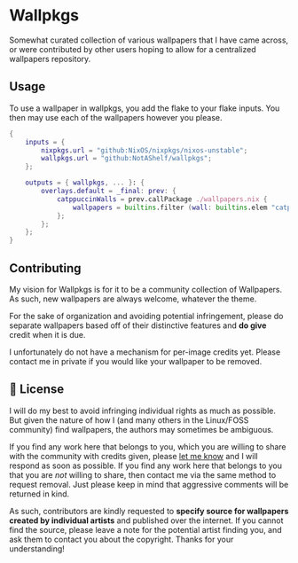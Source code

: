 # Wallpkgs

Somewhat curated collection of various wallpapers that I have came across, or
were contributed by other users hoping to allow for a centralized wallpapers
repository.

## Usage

To use a wallpaper in wallpkgs, you add the flake to your flake inputs.
You then may use each of the wallpapers however you please.

```nix
{
    inputs = {
        nixpkgs.url = "github:NixOS/nixpkgs/nixos-unstable";
        wallpkgs.url = "github:NotAShelf/wallpkgs";
    };

    outputs = { wallpkgs, ... }: {
        overlays.default = _final: prev: {
            catppuccinWalls = prev.callPackage ./wallpapers.nix {
                wallpapers = builtins.filter (wall: builtins.elem "catppuccin" wall.tags) (builtins.attrValues wallpkgs.wallpapers);
            };
        };
    };
}
```

## Contributing

My vision for Wallpkgs is for it to be a community collection of Wallpapers. As
such, new wallpapers are always welcome, whatever the theme.

For the sake of organization and avoiding potential infringement, please do
separate wallpapers based off of their distinctive features and **do give**
credit when it is due.

I unfortunately do not have a mechanism for per-image credits yet. Please
contact me in private if you would like your wallpaper to be removed.

## 📜 License

I will do my best to avoid infringing individual rights as much as possible. But
given the nature of how I (and many others in the Linux/FOSS community) find
wallpapers, the authors may sometimes be ambiguous.

If you find any work here that belongs to you, which you are willing to share
with the community with credits given, please
[let me know](https://github.com/NotAShelf/wallpkgs/issues) and I will respond
as soon as possible. If you find any work here that belongs to you that you are
_not_ willing to share, then contact me via the same method to request removal.
Just please keep in mind that aggressive comments will be returned in kind.

As such, contributors are kindly requested to **specify source for wallpapers
created by individual artists** and published over the internet. If you cannot
find the source, please leave a note for the potential artist finding you, and
ask them to contact you about the copyright. Thanks for your understanding!
